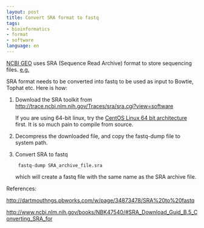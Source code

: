 ```yaml
---
layout: post
title: Convert SRA format to fastq
tags:
- bioinformatics
- format
- software
language: en
---
```

<a href="http://www.ncbi.nlm.nih.gov/geo/" target="_blank">NCBI GEO</a> uses SRA (Sequence Read Archive) format to store sequencing files. <a href="http://www.ncbi.nlm.nih.gov/geo/query/acc.cgi?acc=GSM621123" target="_blank">e.g. </a>

SRA format needs to be converted into fastq to be used as input to Bowtie, Tophat etc. Here is how:

1. Download the SRA toolkit from <a href="http://trace.ncbi.nlm.nih.gov/Traces/sra/sra.cgi?view=software" target="_blank">http://trace.ncbi.nlm.nih.gov/Traces/sra/sra.cgi?view=software</a>

    If you are using 64-bit linux, try the <a href="http://trace.ncbi.nlm.nih.gov/Traces/sra/static/sratoolkit.2.1.4-centos_linux64.tar.gz">CentOS Linux 64 bit architecture</a> first. It is so much pain to compile from source.

2. Decompress the downloaded file, and copy the fastq-dump file to system path.

3. Convert SRA to fastq

        fastq-dump SRA_archive_file.sra

    which will create a fastq file with the same name as the SRA archive file.

References:

<a href="http://dartmouthngs.pbworks.com/w/page/34873478/SRA%20to%20fastq" target="_blank">http://dartmouthngs.pbworks.com/w/page/34873478/SRA%20to%20fastq</a>

<a href="http://www.ncbi.nlm.nih.gov/books/NBK47540/#SRA_Download_Guid_B.5_Converting_SRA_for" target="_blank">http://www.ncbi.nlm.nih.gov/books/NBK47540/#SRA_Download_Guid_B.5_Converting_SRA_for</a>
